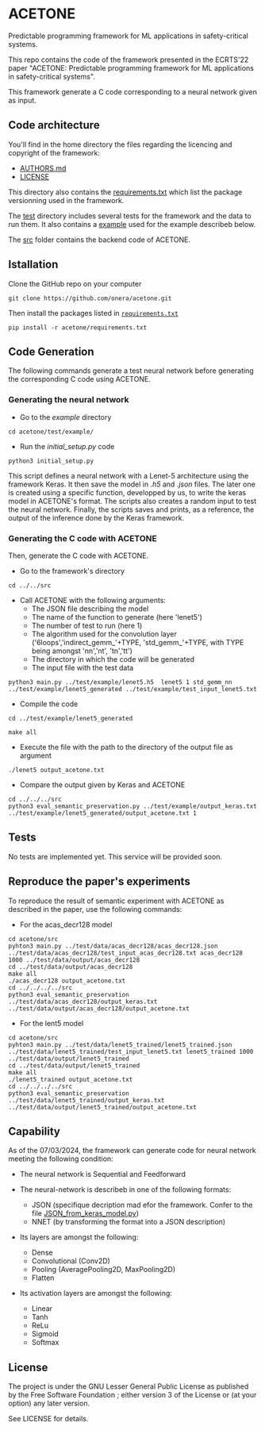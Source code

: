 # ACETONE
Predictable programming framework for ML applications in safety-critical systems.

This repo contains the code of the framework presented in the ECRTS'22 paper  "ACETONE: Predictable programming framework for ML applications in safety-critical systems".

This framework generate a C code corresponding to a neural network given as input.


## Code architecture

You'll find in the home directory the files regarding the licencing and copyright of the framework:

* [AUTHORS.md](./AUTHORS.md)
* [LICENSE](./LICENSE)

This directory also contains the [requirements.txt](./requirements.txt) which list the package versionning used in the framework.

The [test](./test/) directory includes several tests for the framework and the data to run them. It also contains a [example](./test/example/) used for the example describeb below.

The [src](./src/) folder contains the backend code of ACETONE.

## Istallation
Clone the GitHub repo on your computer

```
git clone https://github.com/onera/acetone.git
```

Then install the packages listed in [`requirements.txt`](./requirements.txt)

```
pip install -r acetone/requirements.txt
```


## Code Generation

The following commands generate a test neural network before generating the corresponding C code using ACETONE.

### Generating the neural network

* Go to the *example* directory
```
cd acetone/test/example/
```

* Run the *initial_setup.py* code
```
python3 initial_setup.py
```

This script defines a neural network with a Lenet-5 architecture using the framework Keras. It then save the model in *.h5* and *.json* files. The later one is created using a specific function, developped by us, to write the keras model in ACETONE's format. The scripts also creates a random input to test the neural network. Finally, the scripts saves and prints, as a reference, the output of the inference done by the Keras framework.

### Generating the C code with ACETONE

Then, generate the C code with ACETONE.

* Go to the framework's directory
```
cd ../../src
```

* Call ACETONE with the following arguments:
  * The JSON file describing the model
  * The name of the function to generate (here 'lenet5')
  * The number of test to run (here 1)
  * The algorithm used for the convolution layer ('6loops','indirect_gemm_'+TYPE, 'std_gemm_'+TYPE, with TYPE being amongst 'nn','nt',    'tn','tt')
  * The directory in which the code will be generated
  * The input file with the test data

```
python3 main.py ../test/example/lenet5.h5  lenet5 1 std_gemm_nn ../test/example/lenet5_generated ../test/example/test_input_lenet5.txt
```

* Compile the code
```
cd ../test/example/lenet5_generated
```
```
make all
```

* Execute the file with the path to the directory of the output file as argument
```
./lenet5 output_acetone.txt
```

* Compare the output given by Keras and ACETONE
```
cd ../../../src
python3 eval_semantic_preservation.py ../test/example/output_keras.txt ../test/example/lenet5_generated/output_acetone.txt 1
```


## Tests

No tests are implemented yet.
This service will be provided soon.

## Reproduce the paper's experiments

To reproduce the result of semantic experiment with ACETONE as described in the paper, use the following commands:

* For the acas_decr128 model
```
cd acetone/src
pyhton3 main.py ../test/data/acas_decr128/acas_decr128.json ../test/data/acas_decr128/test_input_acas_decr128.txt acas_decr128 1000 ../test/data/output/acas_decr128
cd ../test/data/output/acas_decr128
make all
./acas_decr128 output_acetone.txt
cd ../../../../src
python3 eval_semantic_preservation ../test/data/acas_decr128/output_keras.txt ../test/data/output/acas_decr128/output_acetone.txt
```

* For the lent5 model

```
cd acetone/src
pyhton3 main.py ../test/data/lenet5_trained/lenet5_trained.json ../test/data/lenet5_trained/test_input_lenet5.txt lenet5_trained 1000  ../test/data/output/lenet5_trained
cd ../test/data/output/lenet5_trained
make all
./lenet5_trained output_acetone.txt
cd ../../../../src
python3 eval_semantic_preservation ../test/data/lenet5_trained/output_keras.txt ../test/data/output/lenet5_trained/output_acetone.txt
```

## Capability

As of the 07/03/2024, the framework can generate code for neural network meeting the following condition:

* The neural network is Sequential and Feedforward

* The neural-network is describeb in one of the following formats:
  * JSON (specifique decription mad efor the framework. Confer to the file [JSON_from_keras_model.py](./src/format_importer/JSON_importer/JSON_from_keras_model.py))
  * NNET (by transforming the format into a JSON description)

* Its layers are amongst the following:
  * Dense
  * Convolutional (Conv2D)
  * Pooling (AveragePooling2D, MaxPooling2D)
  * Flatten

* Its activation layers are amongst the following:
  * Linear
  * Tanh
  * ReLu
  * Sigmoid
  * Softmax

## License

The project is under the GNU Lesser General Public License as published by the Free Software Foundation ; either version 3 of  the License or (at your option) any later version.

See LICENSE for details.